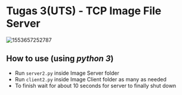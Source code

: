 # Tugas 3(**UTS**) - TCP Image File Server

![1553657252787](https://user-images.githubusercontent.com/32842793/55048644-83909180-507b-11e9-829f-0c1fbd7535cd.jpg)

## How to use (using _python 3_)
- Run `server2.py` inside Image Server folder
- Run `client2.py` inside Image Client folder as many as needed
- To finish wait for about 10 seconds for server to finally shut down 
